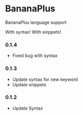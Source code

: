 # BananaPlus

BananaPlus language support

With syntax!
With sinppets!

### 0.1.4
- Fixed bug with syntax
### 0.1.3
- Update syntax for new keyword
- Update snippets
### 0.1.2
- Update Syntax
